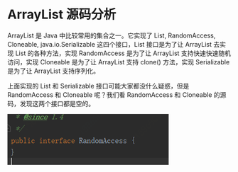 # ArrayList 源码分析

  ArrayList 是 Java 中比较常用的集合之一。它实现了 List<E>, RandomAccess, Cloneable, java.io.Serializable 这四个接口，List<E> 接口是为了让 ArrayList 去实现 List 的各种方法，实现 RandomAccess 是为了让 ArrayList 支持快速快速随机访问，实现 Cloneable 是为了让 ArrayList 支持 clone() 方法，实现 Serializable 是为了让 ArrayList 支持序列化。

  上面实现的 List 和 Serializable 接口可能大家都没什么疑惑，但是 RandomAccess  和 Cloneable 呢？我们看 RandomAccess  和 Cloneable  的源码，发现这两个接口都是空的。

![arraylist_1_1](/image/arraylist_1_1.png)

